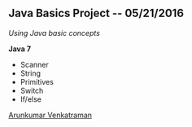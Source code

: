 ## Java Basics Project -- 05/21/2016

*Using Java basic concepts*

**Java 7**

* Scanner
* String
* Primitives
* Switch
* If/else

[Arunkumar Venkatraman](http://sqasolution.com)
